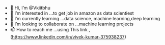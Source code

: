 - 👋 Hi, I’m @Vkiitbhu
- 👀 I’m interested in ...to get job in amazon as data scientiest 
- 🌱 I’m currently learning ...data science, machine learning,deep learning 
- 💞️ I’m looking to collaborate on ...machine learning projects 
- 📫 How to reach me ...using This link , (https://www.linkedin.com/in/vivek-kumar-375938237)

<!---
Vkiitbhu/Vkiitbhu is a ✨ special ✨ repository because its `README.md` (this file) appears on your GitHub profile.
You can click the Preview link to take a look at your changes.
--->
